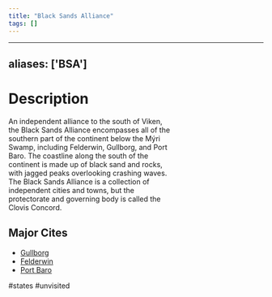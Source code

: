 ```yaml
---
title: "Black Sands Alliance"
tags: []
---
```


---
aliases: ['BSA']
---

# Description

An independent alliance to the south of Viken,  
the Black Sands Alliance encompasses all of the  
southern part of the continent below the Mýri  
Swamp, including Felderwin, Gullborg, and Port  
Baro. The coastline along the south of the  
continent is made up of black sand and rocks,  
with jagged peaks overlooking crashing waves.  
The Black Sands Alliance is a collection of  
independent cities and towns, but the  
protectorate and governing body is called the  
Clovis Concord.

## Major Cites

- [Gullborg](content/Places/Gullborg.md)
- [Felderwin](content/Places/Felderwin.md)
- [Port Baro](content/Places/Port%20Baro.md)

#states #unvisited 
